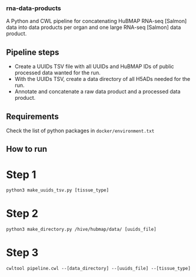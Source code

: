 ### rna-data-products
A Python and CWL pipeline for concatenating HuBMAP RNA-seq [Salmon] data into data products per organ and one large RNA-seq [Salmon] data product.
## Pipeline steps
* Create a UUIDs TSV file with all UUIDs and HuBMAP IDs of public processed data wanted for the run.
* With the UUIDs TSV, create a data directory of all H5ADs needed for the run.
* Annotate and concatenate a raw data product and a processed data product.
## Requirements
Check the list of python packages in `docker/environment.txt`
## How to run
# Step 1
`python3 make_uuids_tsv.py [tissue_type]`
# Step 2
`python3 make_directory.py /hive/hubmap/data/ [uuids_file]`
# Step 3 
`cwltool pipeline.cwl --[data_directory] --[uuids_file] --[tissue_type]`
